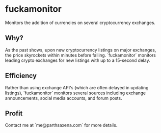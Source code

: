 <h1>fuckamonitor</h1>
Monitors the addition of currencies on several cryptocurrency exchanges.

<h2>Why?</h2>
As the past shows, upon new cryptocurrency listings on major exchanges, the price skyrockets within minutes before falling. `fuckamonitor` monitors leading crypto exchanges for new listings with up to a 15-second delay.

<h2>Efficiency</h2>
Rather than using exchange API's (which are often delayed in updating listings), `fuckamonitor` monitors several sources including exchange announcements, social media accounts, and forum posts.

<h2>Profit</h2>
Contact me at `me@parthsaxena.com` for more details.

